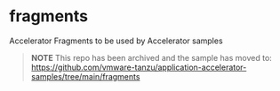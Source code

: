 # fragments
Accelerator Fragments to be used by Accelerator samples

> **NOTE** This repo has been archived and the sample has moved to:  
> https://github.com/vmware-tanzu/application-accelerator-samples/tree/main/fragments
